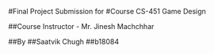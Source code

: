 #Final Project Submission for 
#Course CS-451 Game Design

##Course Instructor - Mr. Jinesh Machchhar

##By 
##Saatvik Chugh
##b18084
